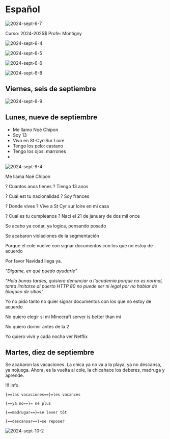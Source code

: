 # Español

![2024-sept-6-7](../assets/scans/2024-sept-6-7.png)

Curso: 2024-2025$
Profe: Montigny

![2024-sept-6-4](../assets/scans/2024-sept-6-4.png)

![2024-sept-6-5](../assets/scans/2024-sept-6-5.png)

![2024-sept-6-6](../assets/scans/2024-sept-6-6.png)



![2024-sept-6-8](../assets/scans/2024-sept-6-8.png)

## Viernes, seis de septiembre

![2024-sept-6-9](../assets/scans/2024-sept-6-9.png)

## Lunes, nueve de septiembre

* Me llamo Noé Chipon
* Soy 13
* Vivo en St-Cyr-Sur Loire
* Tengo los pelo: castano
* Tengo los ojos: marrones
* 

![2024-sept-9-4](../assets/scans/2024-sept-9-4.png)

Me llama Noé Chipon

? Cuantos anos tienes ? Tiengo 13 anos

? Cual est tu nacionalidad ? Soy frances

? Donde vives ? Vive a St Cyr sur loire en mi casa

? Cual es tu cumpleanos ? Naci el 21 de january de dos mil once

Se acabo ya codar, ya logica, pensando posado

Se acabaron violaciones de la segmentación

Porque el cole vuelve con  signar documentos con los que no estoy de acuerdo

Por favor Navidad llega ya.

*"Digame, en qué puedo ayudarle"*

*"Hola bunas tardes, quisiera denunciar a l'academia porque no es normal, tanta limitarse al puerto HTTP 80 no puede ser ni legal por no hablar de bloqueo de sitios"*

Yo no pido tanto no quier signar documentos con los que no estoy de acuerdo

No quiero elegir si mi Minecraft server is better than mi 

No quiero dormir antes de la 2 

Yo quiero vivir y cada nocha ver Netflix

## Martes, diez de septiembre

Se acabaron las vacaciones. La chica ya no va a la playa, ya no descansa, ya nojuega. Ahora, es la vuelta al cole, la chicahace los deberes, madruga y aprende.

!!! info

	{==las vacaciones==}=les vacances

	{==ya no==}= ne plus

	{==madrugar==}=se lever tôt

	{==descansar==}=se reposer

![2024-sept-10-2](../assets/scans/2024-sept-10-2.png)